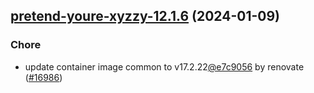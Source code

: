

## [pretend-youre-xyzzy-12.1.6](https://github.com/truecharts/charts/compare/pretend-youre-xyzzy-12.1.5...pretend-youre-xyzzy-12.1.6) (2024-01-09)

### Chore



- update container image common to v17.2.22[@e7c9056](https://github.com/e7c9056) by renovate ([#16986](https://github.com/truecharts/charts/issues/16986))